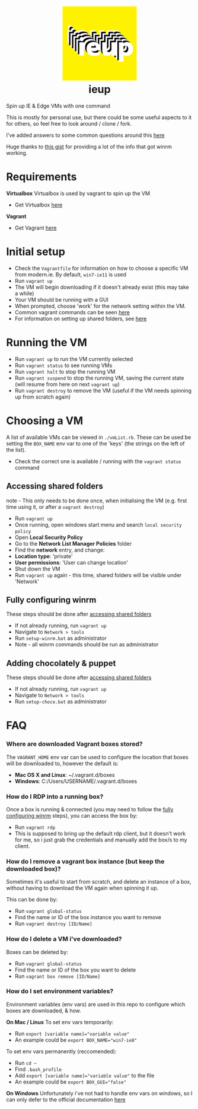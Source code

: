<h1 align="center">
  <img src="https://raw.githubusercontent.com/jonshort/ieup/master/assets/logo.png" alt="ieup" title="ieup" width="200">
  <br>
    ieup
  <br>
</h1>

Spin up IE & Edge VMs with one command

This is mostly for personal use, but there could be some useful aspects to it for others, so feel free to look around / clone / fork.

I've added answers to some common questions around this [here](#faq)

Huge thanks to [this gist](https://gist.github.com/andreptb/57e388df5e881937e62a) for providing a lot of the info that got winrm working.

# Requirements
**Virtualbox**
Virtualbox is used by vagrant to spin up the VM
- Get Virtualbox [here](https://www.virtualbox.org/)

**Vagrant**
- Get Vagrant [here](https://www.vagrantup.com/)

# Initial setup
- Check the `Vagrantfile` for information on how to choose a specific VM from modern.ie. By default, `win7-ie11` is used
- Run `vagrant up`
- The VM will begin downloading if it doesn't already exist (this may take a while)
- Your VM should be running with a GUI
- When prompted, choose 'work' for the network setting within the VM.
- Common vagrant commands can be seen [here](#running-the-vm)
- For information on setting up shared folders, see [here](#accessing-shared-folders)

# Running the VM
- Run `vagrant up` to run the VM currently selected
- Run `vagrant status` to see running VMs
- Run `vagrant halt` to stop the running VM
- Run `vagrant suspend` to stop the running VM, saving the current state (will resume from here on next `vagrant up`)
- Run `vagrant destroy` to remove the VM (useful if the VM needs spinning up from scratch again)

# Choosing a VM
A list of available VMs can be viewed in `./vmList.rb`. These can be used be setting the `BOX_NAME` env var to one of the 'keys' (the strings on the left of the list).
- Check the correct one is available / running with the `vagrant status` command

## Accessing shared folders
note - This only needs to be done once, when initialising the VM (e.g. first time using it, or after a `vagrant destroy`)
- Run `vagrant up`
- Once running, open windows start menu and search `local security policy`
- Open **Local Security Policy**
- Go to the **Network List Manager Policies** folder
- Find the **network** entry, and change:
- **Location type**: 'private'
- **User permissions**: 'User can change location'
- Shut down the VM
- Run `vagrant up` again - this time, shared folders will be visible under 'Network'

## Fully configuring winrm
These steps should be done after [accessing shared folders](#accessing-shared-folders)
- If not already running, run `vagrant up`
- Navigate to `Network > tools`
- Run `setup-winrm.bat` as administrator
- Note - all winrm commands should be run as administrator

## Adding chocolately & puppet
These steps should be done after [accessing shared folders](#accessing-shared-folders)
- If not already running, run `vagrant up`
- Navigate to `Network > tools`
- Run `setup-choco.bat` as administrator

# FAQ
### Where are downloaded Vagrant boxes stored?
The `VAGRANT_HOME` env var can be used to configure the location that boxes will be downloaded to, however the default is:
- **Mac OS X and Linux**: ~/.vagrant.d/boxes
- **Windows**: C:/Users/USERNAME/.vagrant.d/boxes

### How do I RDP into a running box?
Once a box is running & connected (you may need to follow the [fully configuring winrm](#fully-configuring-winrm) steps), you can access the box by:
- Run `vagrant rdp`
- This is supposed to bring up the default rdp client, but it doesn't work for me, so i just grab the credentials and manually add the box/s to my client.

### How do I remove a vagrant box instance (but keep the downloaded box)?
Sometimes it's useful to start from scratch, and delete an instance of a box, without having to download the VM again when spinning it up.

This can be done by:
- Run `vagrant global-status`
- Find the name or ID of the box instance you want to remove
- Run `vagrant destroy [ID/Name]`

### How do I delete a VM i've downloaded?
Boxes can be deleted by:
- Run `vagrant global-status`
- Find the name or ID of the box you want to delete
- Run `vagrant box remove [ID/Name]`

### How do I set environment variables?
Environment variables (env vars) are used in this repo to configure which boxes are downloaded, & how.

**On Mac / Linux**
To set env vars temporarily:
- Run `export [variable name]="variable value"`
- An example could be `export BOX_NAME="win7-ie8"`

To set env vars permanently (reccomended):
- Run `cd ~`
- Find `.bash_profile`
- Add `export [variable name]="variable value"` to the file
- An example could be `export BOX_GUI="false"`

**On Windows**
Unfortunately i've not had to handle env vars on windows, so I can only defer to the official documentation [here](https://msdn.microsoft.com/en-us/library/windows/desktop/ms682653(v=vs.85).aspx)
